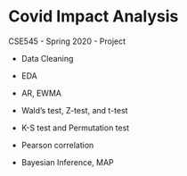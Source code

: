 # Covid Impact Analysis
 CSE545 - Spring 2020 - Project
* Data Cleaning

* EDA

* AR, EWMA

* Wald’s test, Z-test, and t-test
	
* K-S test and Permutation test
	
* Pearson correlation
	
* Bayesian Inference, MAP
